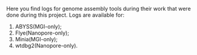 Here you find logs for genome assembly tools during their work that were done during this project.
Logs are available for:
1) ABYSS(MGI-only);
2) Flye(Nanopore-only);
3) Minia(MGI-only);
4) wtdbg2(Nanopore-only).
